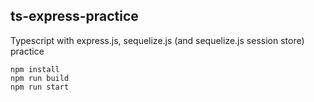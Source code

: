 ## ts-express-practice

Typescript with express.js, sequelize.js (and sequelize.js session store) practice

```
npm install
npm run build
npm run start
```
